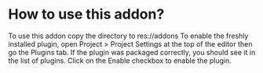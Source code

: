 # How to use this addon?
To use this addon copy the directory to res://addons
To enable the freshly installed plugin, open Project > Project Settings at the top of the editor then go the Plugins tab. If the plugin was packaged correctly, you should see it in the list of plugins. Click on the Enable checkbox to enable the plugin.
